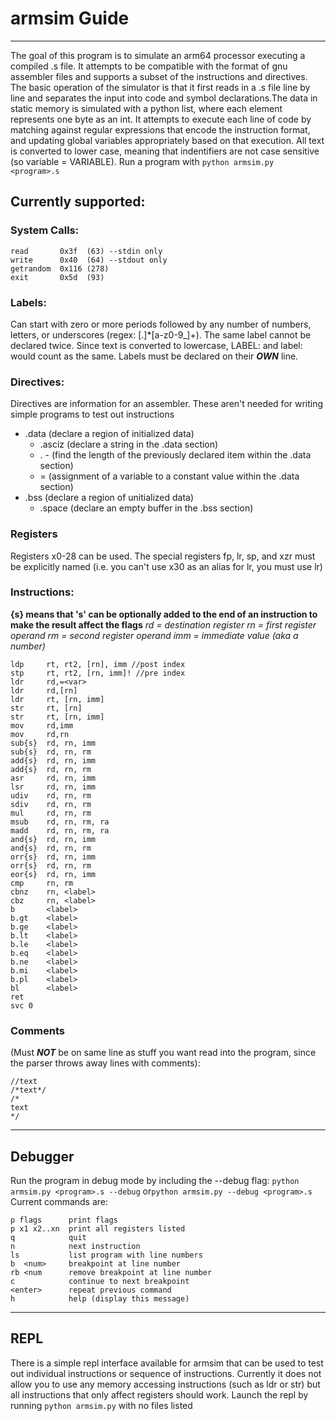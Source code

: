# armsim Guide
--------------------
The goal of this program is to simulate an arm64 processor executing a compiled .s file. It attempts to be compatible with the format of gnu assembler files and supports a subset of the instructions and directives. The basic operation of the simulator is that it first reads in a .s file line by line and separates the input into code and symbol declarations.The data in static memory is simulated with a python list, where each element represents one byte as an int. It attempts to execute each line of code by matching against regular expressions that encode the instruction format, and updating global variables appropriately based on that execution. All text is converted to lower case, meaning that indentifiers are not case sensitive (so variable = VARIABLE).
Run a program with `python armsim.py <program>.s`
## Currently supported:
### System Calls:
    read       0x3f  (63) --stdin only
    write      0x40  (64) --stdout only
    getrandom  0x116 (278)
    exit       0x5d  (93)
### Labels:
Can start with zero or more periods followed by any number of numbers, letters, or underscores (regex: [.]*[a-z0-9_]+). The same label cannot be declared twice. Since text is converted to lowercase, LABEL: and label: would count as the same. Labels must be declared on their ***OWN*** line.
### Directives:
Directives are information for an assembler. These aren't needed for writing simple programs to test out instructions
* .data    (declare a region of initialized data)
    * .asciz   (declare a string in the .data section)
    * . -      (find the length of the previously declared item within the .data section)
    * =        (assignment of a variable to a constant value within the .data section)
* .bss     (declare a region of unitialized data)
    * .space   (declare an empty buffer in the .bss section)
### Registers
Registers x0-28 can be used. The special registers fp, lr, sp, and xzr must be explicitly named (i.e. you can't use x30 as an alias for lr, you must use lr)
### Instructions:
**{s} means that 's' can be optionally added to the end of an instruction to make the result affect the flags**
*rd = destination register*
*rn = first register operand*
*rm = second register operand*
*imm = immediate value (aka a number)*
   
    ldp     rt, rt2, [rn], imm //post index
    stp     rt, rt2, [rn, imm]! //pre index
    ldr     rd,=<var>
    ldr     rd,[rn]
    ldr     rt, [rn, imm]
    str     rt, [rn]
    str     rt, [rn, imm]
    mov     rd,imm
    mov     rd,rn
    sub{s}  rd, rn, imm
    sub{s}  rd, rn, rm
    add{s}  rd, rn, imm
    add{s}  rd, rn, rm
    asr     rd, rn, imm
    lsr     rd, rn, imm
    udiv    rd, rn, rm
    sdiv    rd, rn, rm
    mul     rd, rn, rm
    msub    rd, rn, rm, ra
    madd    rd, rn, rm, ra
    and{s}  rd, rn, imm
    and{s}  rd, rn, rm
    orr{s}  rd, rn, imm
    orr{s}  rd, rn, rm
    eor{s}  rd, rn, imm
    cmp     rn, rm
    cbnz    rn, <label>
    cbz     rn, <label>
    b       <label>
    b.gt    <label>
    b.ge    <label>
    b.lt    <label>
    b.le    <label>
    b.eq    <label>
    b.ne    <label>
    b.mi    <label>
    b.pl    <label>
    bl      <label>
    ret
    svc 0        

    
### Comments 
(Must ***NOT*** be on same line as stuff you want read into the program, since the parser throws away lines with comments):

    //text
    /*text*/
    /*
    text
    */
-----
##  Debugger
Run the program in debug mode by including the --debug flag: `python armsim.py <program>.s --debug` or`python armsim.py --debug <program>.s ` 
Current commands are: 

    p flags      print flags
    p x1 x2..xn  print all registers listed
    q            quit
    n            next instruction
    ls           list program with line numbers
    b  <num>     breakpoint at line number
    rb <num      remove breakpoint at line number
    c            continue to next breakpoint
    <enter>      repeat previous command
    h            help (display this message)
-----
## REPL
There is a simple repl interface available for armsim that can be used to test out individual instructions or sequence of instructions. Currently it does not allow you to use any memory accessing instructions (such as ldr or str) but all instructions that only affect registers should work. Launch the repl by running `python armsim.py` with no files listed 
